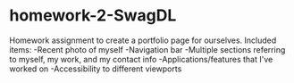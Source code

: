 # homework-2-SwagDL

Homework assignment to create a portfolio page for ourselves.
Included items:
   -Recent photo of myself
   -Navigation bar
   -Multiple sections referring to myself, my work, and my contact info
   -Applications/features that I've worked on
   -Accessibility to different viewports
